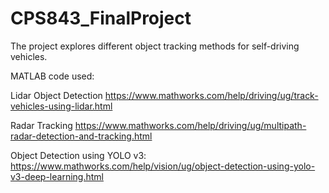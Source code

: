 # CPS843_FinalProject
The project explores different object tracking methods for self-driving vehicles.

MATLAB code used:

Lidar Object Detection
https://www.mathworks.com/help/driving/ug/track-vehicles-using-lidar.html

Radar Tracking
https://www.mathworks.com/help/driving/ug/multipath-radar-detection-and-tracking.html

Object Detection using YOLO v3:
https://www.mathworks.com/help/vision/ug/object-detection-using-yolo-v3-deep-learning.html
